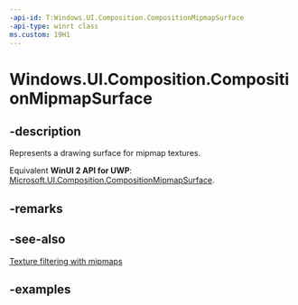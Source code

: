 ```yaml
---
-api-id: T:Windows.UI.Composition.CompositionMipmapSurface
-api-type: winrt class
ms.custom: 19H1
---
```


<!-- Class syntax.
public class CompositionMipmapSurface : CompositionObject, CompositionObject, ICompositionSurface
-->

# Windows.UI.Composition.CompositionMipmapSurface

## -description

Represents a drawing surface for mipmap textures.

Equivalent **WinUI 2 API for UWP**: [Microsoft.UI.Composition.CompositionMipmapSurface](/windows/winui/api/microsoft.ui.composition.compositionmipmapsurface).

## -remarks

## -see-also

[Texture filtering with mipmaps](/windows/uwp/graphics-concepts/texture-filtering-with-mipmaps)

## -examples

